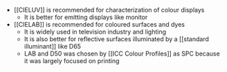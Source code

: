 - [[CIELUV]] is recommended for characterization of colour displays
	- It is better for emitting displays like monitor
- [[CIELAB]] is recommended for coloured surfaces and dyes
	- It is widely used in television industry and lighting
	- It is also better for reflective surfaces illuminated by a [[standard illuminant]] like D65
	- LAB and D50 was chosen by [[ICC Colour Profiles]] as SPC because it was largely focused on printing